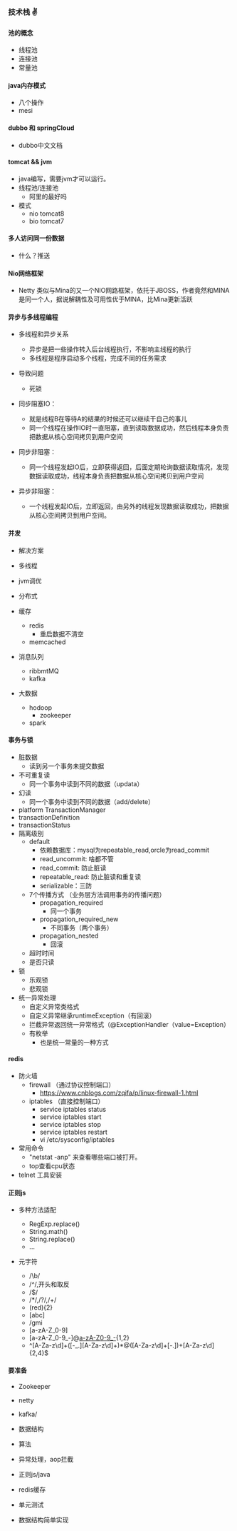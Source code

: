 ### 技术栈 :v:

#### 池的概念

* 线程池
* 连接池
* 常量池

#### java内存模式

* 八个操作
* mesi

#### dubbo 和 springCloud

* dubbo中文文档

#### tomcat && jvm

- java编写，需要jvm才可以运行。
- 线程池/连接池
  * 阿里的最好吗
- 模式
  * nio 	tomcat8
  * bio   tomcat7

#### 多人访问同一份数据

* 什么？推送

#### Nio网络框架

* Netty 类似与Mina的又一个NIO网路框架，依托于JBOSS，作者竟然和MINA是同一个人，据说解耦性及可用性优于MINA，比Mina更新活跃 

#### 异步与多线程编程 

* 多线程和异步关系
  * 异步是把一些操作转入后台线程执行，不影响主线程的执行
  * 多线程是程序启动多个线程，完成不同的任务需求 
* 导致问题
  * 死锁

* 同步阻塞IO：

  - 就是线程B在等待A的结果的时候还可以继续干自己的事儿
  - 同一个线程在操作IO时一直阻塞，直到读取数据成功，然后线程本身负责把数据从核心空间拷贝到用户空间

* 同步非阻塞：
  * 同一个线程发起IO后，立即获得返回，后面定期轮询数据读取情况，发现数据读取成功，线程本身负责把数据从核心空间拷贝到用户空间

* 异步非阻塞：
  * 一个线程发起IO后，立即返回，由另外的线程发现数据读取成功，把数据从核心空间拷贝到用户空间。

#### 并发

* 解决方案

* 多线程
* jvm调优
* 分布式
* 缓存

  * redis
    * 重启数据不清空
  * memcached
* 消息队列

  * ribbmtMQ 
  * kafka
* 大数据

  * hodoop
    * zookeeper
  * spark

#### 事务与锁

* 脏数据
  * 读到另一个事务未提交数据
* 不可重复读
  * 同一个事务中读到不同的数据（updata）
* 幻读
  * 同一个事务中读到不同的数据（add/delete）
* platform TransactionManager
* transactionDefinition
* transactionStatus
* 隔离级别
  * default
    * 依赖数据库：mysql为repeatable_read,orcle为read_commit
    * read_uncommit: 啥都不管
    * read_commit: 防止脏读
    * repeatable_read: 防止脏读和重复读
    * serializable：三防
  * 7个传播方式 （业务层方法调用事务的传播问题）
    * propagation_required
      * 同一个事务
    * propagation_required_new
      * 不同事务（两个事务）
    * propagation_nested
      * 回滚
  * 超时时间
  * 是否只读
* 锁
  * 乐观锁
  * 悲观锁
* 统一异常处理
  * 自定义异常类格式
  * 自定义异常继承runtimeException（有回滚）
  * 拦截异常返回统一异常格式（@ExceptionHandler（value=Exception）
  * 有枚举
    * 也是统一常量的一种方式

#### redis

* 防火墙
  * firewall （通过协议控制端口）
    * https://www.cnblogs.com/zqifa/p/linux-firewall-1.html
  * iptables  （直接控制端口）
    * service iptables status
    * service iptables start
    * service iptables stop
    * service iptables restart
    *  vi /etc/sysconfig/iptables
* 常用命令
  * "netstat -anp" 来查看哪些端口被打开。 
  * top查看cpu状态
* telnet 工具安装

#### 正则js

* 多种方法适配
  * RegExp.replace()
  * String.math()
  * String.replace()
  * ...

* 元字符
  * /\b/
  * /^/,开头和取反
  * /$/
  * /*/,/?/,/+/
  * (red){2}
  * [abc]
  * /gmi
  * [a-zA-Z_0-9]
  * [a-zA-Z_0-9_-]@[a-zA-Z0-9_-](\.[a-zA-Z0-9_-]{2,3}){1,2}
  * ^[A-Za-z\d]+([-_.][A-Za-z\d]+)*@([A-Za-z\d]+[-.])+[A-Za-z\d]{2,4}$

#### 要准备

* Zookeeper

* netty

* kafka/

* 数据结构

* 算法 

* 异常处理，aop拦截

* 正则js/java

* redis缓存

* 单元测试

* 数据结构简单实现


























